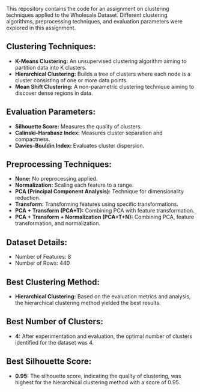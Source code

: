 This repository contains the code for an assignment on clustering techniques applied to the Wholesale Dataset. Different clustering algorithms, preprocessing techniques, and evaluation parameters were explored in this assignment.

## Clustering Techniques:

- **K-Means Clustering:** An unsupervised clustering algorithm aiming to partition data into K clusters.
- **Hierarchical Clustering:** Builds a tree of clusters where each node is a cluster consisting of one or more data points.
- **Mean Shift Clustering:** A non-parametric clustering technique aiming to discover dense regions in data.

## Evaluation Parameters:

- **Silhouette Score:** Measures the quality of clusters.
- **Calinski-Harabasz Index:** Measures cluster separation and compactness.
- **Davies-Bouldin Index:** Evaluates cluster dispersion.

## Preprocessing Techniques:

- **None:** No preprocessing applied.
- **Normalization:** Scaling each feature to a range.
- **PCA (Principal Component Analysis):** Technique for dimensionality reduction.
- **Transform:** Transforming features using specific transformations.
- **PCA + Transform (PCA+T):** Combining PCA with feature transformation.
- **PCA + Transform + Normalization (PCA+T+N):** Combining PCA, feature transformation, and normalization.

## Dataset Details:
- Number of Features: 8
- Number of Rows: 440

## Best Clustering Method:
- **Hierarchical Clustering:** Based on the evaluation metrics and analysis, the hierarchical clustering method yielded the best results.

## Best Number of Clusters:
- **4:** After experimentation and evaluation, the optimal number of clusters identified for the dataset was 4.

## Best Silhouette Score:
- **0.95:** The silhouette score, indicating the quality of clustering, was highest for the hierarchical clustering method with a score of 0.95.
